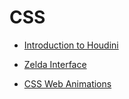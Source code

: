 # CSS

* [Introduction to Houdini](https://dev.to/adrianbdesigns/css-houdini-introduction-future-of-css-1010)

* [Zelda Interface](https://dev.to/flagrede/how-to-replicate-the-zelda-botw-interface-with-react-tailwind-and-framer-motion-part-1-298g)

* [CSS Web Animations](https://blog.logrocket.com/web-animation-with-html-css-and-javascript)